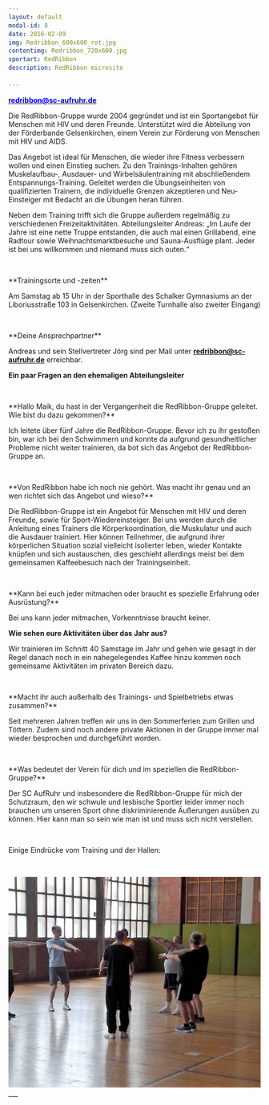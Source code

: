 ```yaml
---
layout: default
modal-id: 8
date: 2016-02-09
img: Redribbon_600x600_rot.jpg
contentimg: Redribbon_720x600.jpg
sportart: RedRibbon
description: RedRibbon microsite
             
---
```


<p><b><a href="mailto:redribbon@sc-aufruhr.de"><font color="#0000FF">redribbon@sc-aufruhr.de</font></a></b></p>
Die RedRibbon-Gruppe wurde 2004 gegründet und ist ein Sportangebot für Menschen mit HIV und deren Freunde. Unterstützt wird die Abteilung von der Förderbande Gelsenkirchen, einem Verein zur Förderung von Menschen mit HIV und AIDS.

Das Angebot ist ideal für Menschen, die wieder ihre Fitness verbessern wollen und einen Einstieg suchen.  Zu den Trainings-Inhalten gehören Muskelaufbau-, Ausdauer- und Wirbelsäulentraining mit abschließendem Entspannungs-Training. Geleitet werden die Übungseinheiten von qualifizierten Trainern, die individuelle Grenzen akzeptieren und Neu-Einsteiger mit Bedacht an die Übungen heran führen. 

Neben dem Training trifft sich die Gruppe außerdem regelmäßig zu verschiedenen Freizeitaktivitäten. Abteilungsleiter Andreas: „Im Laufe der Jahre ist eine nette Truppe entstanden, die auch mal einen Grillabend, eine Radtour sowie Weihnachtsmarktbesuche und Sauna-Ausflüge plant. Jeder ist bei uns willkommen und niemand muss sich outen.“
  
<p>&nbsp;</p>
**Trainingsorte und -zeiten**

Am Samstag ab 15 Uhr in der Sporthalle des Schalker Gymnasiums an der Liboriusstraße 103 in Gelsenkirchen.
(Zweite Turnhalle also zweiter Eingang)

<p>&nbsp;</p>
**Deine Ansprechpartner**

Andreas und sein Stellvertreter Jörg sind per Mail unter <b><a href="mailto:redribbon@sc-aufruhr.de"><font color="#0000FF">redribbon@sc-aufruhr.de</font></a></b> erreichbar.
  

**Ein paar Fragen an den ehemaligen Abteilungsleiter**

<p>&nbsp;</p>
**Hallo Maik, du hast in der Vergangenheit die  RedRibbon-Gruppe geleitet. Wie bist du dazu gekommen?**
  
Ich leitete über fünf Jahre die RedRibbon-Gruppe. Bevor ich zu ihr gestoßen bin, war ich bei den Schwimmern und konnte da aufgrund gesundheitlicher Probleme nicht weiter trainieren,  da bot sich das Angebot der RedRibbon-Gruppe an.

<p>&nbsp;</p>
**Von RedRibbon habe ich noch nie gehört. Was macht ihr genau und an wen richtet sich das Angebot und wieso?**

Die RedRibbon-Gruppe ist ein Angebot für Menschen mit HIV und deren Freunde, sowie für Sport-Wiedereinsteiger. Bei uns werden durch die Anleitung eines Trainers die Körperkoordination, die Muskulatur und auch die Ausdauer trainiert. Hier können Teilnehmer, die aufgrund ihrer körperlichen Situation sozial vielleicht isolierter leben, wieder Kontakte knüpfen und sich austauschen, dies geschieht allerdings meist bei dem gemeinsamen Kaffeebesuch nach der Trainingseinheit.
<p>&nbsp;</p>
**Kann bei euch jeder mitmachen oder braucht es spezielle Erfahrung oder Ausrüstung?**

Bei uns kann jeder mitmachen, Vorkenntnisse braucht keiner.


**Wie sehen eure Aktivitäten über das Jahr aus?**

Wir trainieren im Schnitt 40 Samstage im Jahr und gehen wie gesagt in der Regel danach noch in ein nahegelegendes Kaffee hinzu kommen noch gemeinsame Aktivitäten im privaten Bereich dazu.

<p>&nbsp;</p>
**Macht ihr auch außerhalb des Trainings- und Spielbetriebs etwas zusammen?**

Seit mehreren Jahren treffen wir uns in den Sommerferien zum Grillen und Töttern. Zudem sind noch andere private Aktionen in der Gruppe immer mal wieder besprochen und durchgeführt worden.
<p>&nbsp;</p>
**Was bedeutet der Verein für dich und im speziellen die RedRibbon-Gruppe?**

Der SC AufRuhr und insbesondere die RedRibbon-Gruppe für mich der Schutzraum, den wir schwule und lesbische Sportler leider immer noch brauchen um unseren Sport ohne diskriminierende Äußerungen ausüben zu können. Hier kann man so sein wie man ist und muss sich nicht verstellen.
<p>&nbsp;</p>
Einige Eindrücke vom Training und der Hallen:
<p>&nbsp;</p>
<img src="/img/sportarten/_redribbon/01_720x600.jpg" alt="RedRibbon Training" title="RedRibbon" class="img-responsive img-centered">
___
